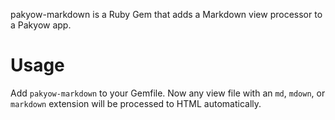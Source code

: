pakyow-markdown is a Ruby Gem that adds a Markdown view processor to a Pakyow app.

# Usage

Add `pakyow-markdown` to your Gemfile. Now any view file with an `md`, `mdown`, or `markdown` extension will be processed to HTML automatically.
